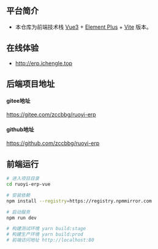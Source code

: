 ## 平台简介

* 本仓库为前端技术栈 [Vue3](https://v3.cn.vuejs.org) + [Element Plus](https://element-plus.org/zh-CN) + [Vite](https://cn.vitejs.dev) 版本。

## 在线体验
- http://erp.ichengle.top


## 后端项目地址
#### gitee地址
https://gitee.com/zccbbg/ruoyi-erp

#### github地址
https://github.com/zccbbg/ruoyi-erp

## 前端运行

```bash
# 进入项目目录
cd ruoyi-erp-vue

# 安装依赖
npm install --registry=https://registry.npmmirror.com

# 启动服务
npm run dev

# 构建测试环境 yarn build:stage
# 构建生产环境 yarn build:prod
# 前端访问地址 http://localhost:80
```